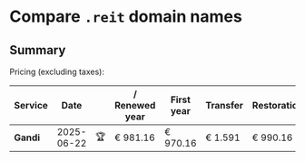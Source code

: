 # Compare `.reit` domain names

## Summary

Pricing (excluding taxes):

| Service | Date |  | / Renewed year | First year | Transfer | Restoration |
|--|--|--|--|--|--|--|
| **Gandi** | 2025-06-22 | 🏆 | € 981.16 | € 970.16 | € 1.591 | € 990.16 |
